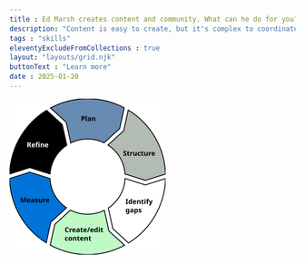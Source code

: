 ```yaml
---
title : Ed Marsh creates content and community. What can he do for you?
description: "Content is easy to create, but it's complex to coordinate, organize, and maintain. ![Content lifecycle diagram](/assets/images/content-lifecycle.png)"
tags : "skills"
eleventyExcludeFromCollections : true
layout: "layouts/grid.njk"
buttonText : "Learn more"
date : 2025-01-20
---
```

![Content lifecycle diagram](/assets/images/content-lifecycle.png)
